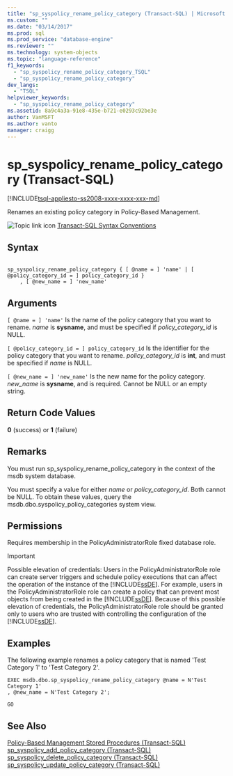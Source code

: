 ```yaml
---
title: "sp_syspolicy_rename_policy_category (Transact-SQL) | Microsoft Docs"
ms.custom: ""
ms.date: "03/14/2017"
ms.prod: sql
ms.prod_service: "database-engine"
ms.reviewer: ""
ms.technology: system-objects
ms.topic: "language-reference"
f1_keywords: 
  - "sp_syspolicy_rename_policy_category_TSQL"
  - "sp_syspolicy_rename_policy_category"
dev_langs: 
  - "TSQL"
helpviewer_keywords: 
  - "sp_syspolicy_rename_policy_category"
ms.assetid: 8a9c4a3a-91e8-435e-b721-e0293c92be3e
author: VanMSFT
ms.author: vanto
manager: craigg
---
```

# sp_syspolicy_rename_policy_category (Transact-SQL)
[!INCLUDE[tsql-appliesto-ss2008-xxxx-xxxx-xxx-md](../../includes/tsql-appliesto-ss2008-xxxx-xxxx-xxx-md.md)]

  Renames an existing policy category in Policy-Based Management.  
  
 ![Topic link icon](../../database-engine/configure-windows/media/topic-link.gif "Topic link icon") [Transact-SQL Syntax Conventions](../../t-sql/language-elements/transact-sql-syntax-conventions-transact-sql.md)  
  
## Syntax  
  
```  
  
sp_syspolicy_rename_policy_category { [ @name = ] 'name' | [ @policy_category_id = ] policy_category_id }  
    , [ @new_name = ] 'new_name'  
```  
  
## Arguments  
`[ @name = ] 'name'`
 Is the name of the policy category that you want to rename. *name* is **sysname**, and must be specified if *policy_category_id* is NULL.  
  
`[ @policy_category_id = ] policy_category_id`
 Is the identifier for the policy category that you want to rename. *policy_category_id* is **int**, and must be specified if *name* is NULL.  
  
`[ @new_name = ] 'new_name'`
 Is the new name for the policy category. *new_name* is **sysname**, and is required. Cannot be NULL or an empty string.  
  
## Return Code Values  
 **0** (success) or **1** (failure)  
  
## Remarks  
 You must run sp_syspolicy_rename_policy_category in the context of the msdb system database.  
  
 You must specify a value for either *name* or *policy_category_id*. Both cannot be NULL. To obtain these values, query the msdb.dbo.syspolicy_policy_categories system view.  
  
## Permissions  
 Requires membership in the PolicyAdministratorRole fixed database role.  
  
> [!IMPORTANT]  
>  Possible elevation of credentials: Users in the PolicyAdministratorRole role can create server triggers and schedule policy executions that can affect the operation of the instance of the [!INCLUDE[ssDE](../../includes/ssde-md.md)]. For example, users in the PolicyAdministratorRole role can create a policy that can prevent most objects from being created in the [!INCLUDE[ssDE](../../includes/ssde-md.md)]. Because of this possible elevation of credentials, the PolicyAdministratorRole role should be granted only to users who are trusted with controlling the configuration of the [!INCLUDE[ssDE](../../includes/ssde-md.md)].  
  
## Examples  
 The following example renames a policy category that is named 'Test Category 1' to 'Test Category 2'.  
  
```  
EXEC msdb.dbo.sp_syspolicy_rename_policy_category @name = N'Test Category 1'  
, @new_name = N'Test Category 2';  
  
GO  
```  
  
## See Also  
 [Policy-Based Management Stored Procedures &#40;Transact-SQL&#41;](../../relational-databases/system-stored-procedures/policy-based-management-stored-procedures-transact-sql.md)   
 [sp_syspolicy_add_policy_category &#40;Transact-SQL&#41;](../../relational-databases/system-stored-procedures/sp-syspolicy-add-policy-category-transact-sql.md)   
 [sp_syspolicy_delete_policy_category &#40;Transact-SQL&#41;](../../relational-databases/system-stored-procedures/sp-syspolicy-delete-policy-category-transact-sql.md)   
 [sp_syspolicy_update_policy_category &#40;Transact-SQL&#41;](../../relational-databases/system-stored-procedures/sp-syspolicy-update-policy-category-transact-sql.md)  
  
  
